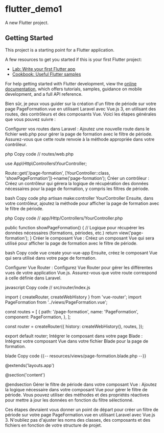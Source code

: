 # flutter_demo1

A new Flutter project.

## Getting Started

This project is a starting point for a Flutter application.

A few resources to get you started if this is your first Flutter project:

- [Lab: Write your first Flutter app](https://docs.flutter.dev/get-started/codelab)
- [Cookbook: Useful Flutter samples](https://docs.flutter.dev/cookbook)

For help getting started with Flutter development, view the
[online documentation](https://docs.flutter.dev/), which offers tutorials,
samples, guidance on mobile development, and a full API reference.


Bien sûr, je peux vous guider sur la création d'un filtre de période sur votre page PageFormation.vue en utilisant Laravel avec Vue.js 3, en utilisant des routes, des contrôleurs et des composants Vue. Voici les étapes générales que vous pouvez suivre :

Configurer vos routes dans Laravel :
Ajoutez une nouvelle route dans le fichier web.php pour gérer la page de formation avec le filtre de période. Assurez-vous que cette route renvoie à la méthode appropriée dans votre contrôleur.

php
Copy code
// routes/web.php

use App\Http\Controllers\YourController;

Route::get('/page-formation', [YourController::class, 'showPageFormation'])->name('page-formation');
Créer un contrôleur :
Créez un contrôleur qui gérera la logique de récupération des données nécessaires pour la page de formation, y compris les filtres de période.

bash
Copy code
php artisan make:controller YourController
Ensuite, dans votre contrôleur, ajoutez la méthode pour afficher la page de formation avec le filtre de période.

php
Copy code
// app/Http/Controllers/YourController.php

public function showPageFormation()
{
    // Logique pour récupérer les données nécessaires (formations, périodes, etc.)
    return view('page-formation');
}
Créer le composant Vue :
Créez un composant Vue qui sera utilisé pour afficher la page de formation avec le filtre de période.

bash
Copy code
vue create your-vue-app
Ensuite, créez le composant Vue qui sera utilisé dans votre page de formation.

Configurer Vue Router :
Configurez Vue Router pour gérer les différentes vues de votre application Vue.js. Assurez-vous que votre route correspond à celle définie dans Laravel.

javascript
Copy code
// src/router/index.js

import { createRouter, createWebHistory } from 'vue-router';
import PageFormation from '../views/PageFormation.vue';

const routes = [
  {
    path: '/page-formation',
    name: 'PageFormation',
    component: PageFormation,
  },
];

const router = createRouter({
  history: createWebHistory(),
  routes,
});

export default router;
Intégrer le composant dans votre page Blade :
Intégrez votre composant Vue dans votre fichier Blade pour la page de formation.

blade
Copy code
{{-- resources/views/page-formation.blade.php --}}

@extends('layouts.app')

@section('content')
    <div id="app">
        <page-formation></page-formation>
    </div>
@endsection
Gérer le filtre de période dans votre composant Vue :
Ajoutez la logique nécessaire dans votre composant Vue pour gérer le filtre de période. Vous pouvez utiliser des méthodes et des propriétés réactives pour mettre à jour les données en fonction du filtre sélectionné.

Ces étapes devraient vous donner un point de départ pour créer un filtre de période sur votre page PageFormation.vue en utilisant Laravel avec Vue.js 3. N'oubliez pas d'ajuster les noms des classes, des composants et des fichiers en fonction de votre structure de projet.
